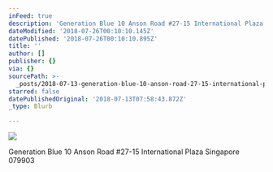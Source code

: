 ```yaml
---
inFeed: true
description: 'Generation Blue 10 Anson Road #27-15 International Plaza Singapore 079903'
dateModified: '2018-07-26T00:10:10.145Z'
datePublished: '2018-07-26T00:10:10.895Z'
title: ''
author: []
publisher: {}
via: {}
sourcePath: >-
  _posts/2018-07-13-generation-blue-10-anson-road-27-15-international-plaza-sin.md
starred: false
datePublishedOriginal: '2018-07-13T07:58:43.872Z'
_type: Blurb

---
```

![](https://the-grid-user-content.s3-us-west-2.amazonaws.com/5d3b9c24-b47a-4e48-bf49-3d37d934bc9b.png)

Generation Blue 10 Anson Road \#27-15 International Plaza Singapore 079903